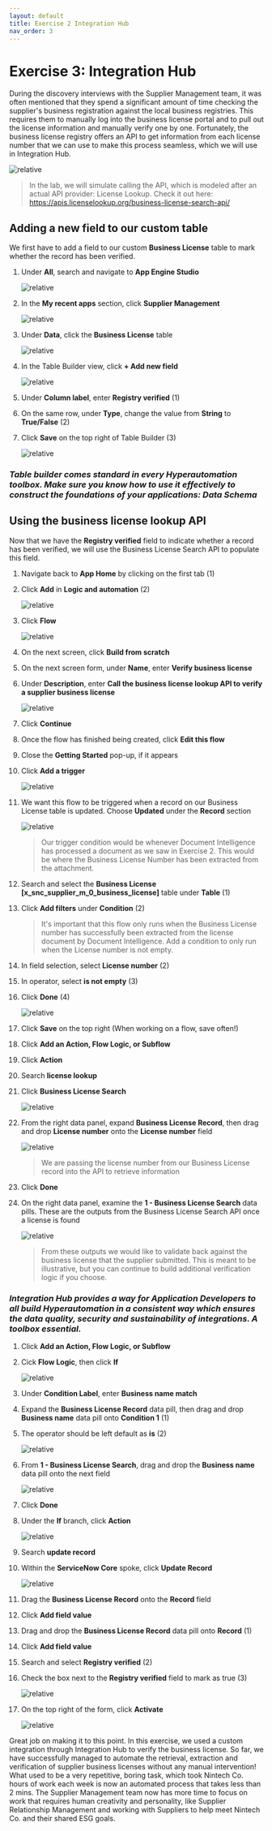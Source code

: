 ```yaml
---
layout: default
title: Exercise 2 Integration Hub
nav_order: 3
---
```


# Exercise 3: Integration Hub

During the discovery interviews with the Supplier Management team, it was often mentioned that they spend a significant amount of time checking the supplier's business registration against the local business registries. This requires them to manually log into the business license portal and to pull out the license information and manually verify one by one. Fortunately, the business license registry offers an API to get information from each license number that we can use to make this process seamless, which we will use in Integration Hub.

![relative](images/licenselookupapi.png)

> In the lab, we will simulate calling the API, which is modeled after an actual API provider: License Lookup. Check it out here: https://apis.licenselookup.org/business-license-search-api/

## Adding a new field to our custom table

We first have to add a field to our custom **Business License** table to mark whether the record has been verified.

1. Under **All**, search and navigate to **App Engine Studio**

    ![relative](images/openaes.png)

1. In the **My recent apps** section, click **Supplier Management**

    ![relative](images/openapp.png)

1. Under **Data**, click the **Business License** table

    ![relative](images/bltable.png)

1. In the Table Builder view, click **+ Add new field**

    ![relative](images/addnewfield.png)

1. Under **Column label**, enter **Registry verified** (1)

1. On the same row, under **Type**, change the value from **String** to **True/False** (2)

1. Click **Save** on the top right of Table Builder (3)

    ![relative](images/registryverified.png)

### ***Table builder comes standard in every Hyperautomation toolbox. Make sure you know how to use it effectively to construct the foundations of your applications: Data Schema***

## Using the business license lookup API

Now that we have the **Registry verified** field to indicate whether a record has been verified, we will use the Business License Search API to populate this field.

1. Navigate back to **App Home** by clicking on the first tab (1)

1. Click **Add** in **Logic and automation** (2)

    ![relative](images/apphome.png)

1. Click **Flow**

    ![relative](images/createflow.png)

1. On the next screen, click **Build from scratch**

1. On the next screen form, under **Name**, enter **Verify business license**

1. Under **Description**, enter **Call the business license lookup API to verify a supplier business license**

    ![relative](images/verifylicenseflow.png)

1. Click **Continue**

1. Once the flow has finished being created, click **Edit this flow**

1. Close the **Getting Started** pop-up, if it appears

1. Click **Add a trigger**

    ![relative](images/addtrigger.png)

1. We want this flow to be triggered when a record on our Business License table is updated. Choose **Updated** under the **Record** section

    ![relative](images/clickupdate.png)

    > Our trigger condition would be whenever Document Intelligence has processed a document as we saw in Exercise 2. This would be where the Business License Number has been extracted from the attachment.

1. Search and select the **Business License [x_snc_supplier_m_0_business_license]** table under **Table** (1)

1. Click **Add filters** under **Condition** (2)

    > It's important that this flow only runs when the Business License number has successfully been extracted from the license document by Document Intelligence. Add a condition to only run when the License number is not empty.

1. In field selection, select **License number** (2)

1. In operator, select **is not empty** (3)

1. Click **Done** (4)

    ![relative](images/updatedetails.png)

1. Click **Save** on the top right (When working on a flow, save often!)

1. Click **Add an Action, Flow Logic, or Subflow**

1. Click **Action**

1. Search **license lookup**

1. Click **Business License Search**

    ![relative](images/liclookapi.png)

1. From the right data panel, expand **Business License Record**, then drag and drop **License number** onto the **License number** field

    ![relative](images/poplic.png)

    > We are passing the license number from our Business License record into the API to retrieve information

1. Click **Done**

1. On the right data panel, examine the **1 - Business License Search** data pills. These are the outputs from the Business License Search API once a license is found

    ![relative](images/blsoutput.png)

    > From these outputs we would like to validate back against the business license that the supplier submitted. This is meant to be illustrative, but you can continue to build additional verification logic if you choose.

### ***Integration Hub provides a way for Application Developers to all build Hyperautomation in a consistent way which ensures the data quality, security and sustainability of integrations. A toolbox essential.***

1. Click **Add an Action, Flow Logic, or Subflow**

1. Cick **Flow Logic**, then click **If**

    ![relative](images/iflogic.png)

1. Under **Condition Label**, enter **Business name match**

1. Expand the **Business License Record** data pill, then drag and drop **Business name** data pill onto **Condition 1** (1)

1. The operator should be left default as **is** (2)

    ![relative](images/biznamematch1.png)

1. From **1 - Business License Search**, drag and drop the **Business name** data pill onto the next field

    ![relative](images/biznamematch2.png)

1. Click **Done**

1. Under the **If** branch, click **Action**

    ![relative](images/branchaction.png)

1. Search **update record**

1. Within the **ServiceNow Core** spoke, click **Update Record**

    ![relative](images/updaterecord.png)

1. Drag the **Business License Record** onto the **Record** field

1. Click **Add field value**

1. Drag and drop the **Business License Record** data pill onto **Record** (1)

1. Click **Add field value**

1. Search and select **Registry verified** (2)

1. Check the box next to the **Registry verified** field to mark as true (3)

    ![relative](images/verifystep.png)

1. On the top right of the form, click **Activate**

    ![relative](images/activateflow2.png)


Great job on making it to this point. In this exercise, we used a custom integration through Integration Hub to verify the business license. So far, we have successfully managed to automate the retrieval, extraction and verification of supplier business licenses without any manual intervention! What used to be a very repetitive, boring task, which took Nintech Co. hours of work each week is now an automated process that takes less than 2 mins. The Supplier Management team now has more time to focus on work that requires human creativity and personality, like Supplier Relationship Management and working with Suppliers to help meet Nintech Co. and their shared ESG goals.